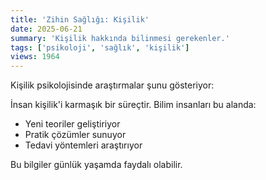 ```yaml
---
title: 'Zihin Sağlığı: Kişilik'
date: 2025-06-21
summary: 'Kişilik hakkında bilinmesi gerekenler.'
tags: ['psikoloji', 'sağlık', 'kişilik']
views: 1964
---
```


Kişilik psikolojisinde araştırmalar şunu gösteriyor:

İnsan kişilik'i karmaşık bir süreçtir. Bilim insanları bu alanda:
- Yeni teoriler geliştiriyor
- Pratik çözümler sunuyor
- Tedavi yöntemleri araştırıyor

Bu bilgiler günlük yaşamda faydalı olabilir.